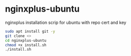 # nginxplus-ubuntu
nginxplus installation scrip for ubuntu with repo cert and key

```bash
sudo apt install git -y
git clone <>
cd nginxplus-ubuntu
chmod +x install.sh
./install.sh
```
